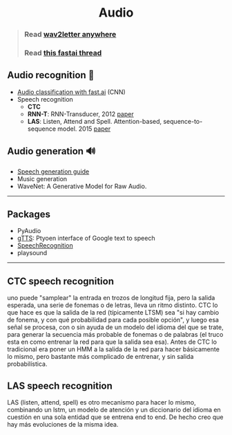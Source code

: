 <h1 align="center">Audio</h1>

> ### Read [wav2letter anywhere](https://ai.facebook.com/blog/online-speech-recognition-with-wav2letteranywhere/)
> ### Read [this fastai thread](https://forums.fast.ai/t/deep-learning-with-audio-thread/38123)

## Audio recognition 🎤
- [Audio classification with fast.ai](https://towardsdatascience.com/audio-classification-using-fastai-and-on-the-fly-frequency-transforms-4dbe1b540f89) (CNN)
- Speech recognition
  - **CTC**
  - **RNN-T**: RNN-Transducer, 2012 [paper](https://arxiv.org/abs/1211.3711)
  - **LAS**:  Listen, Attend and Spell. Attention-based, sequence-to-sequence model. 2015 [paper](https://arxiv.org/abs/1508.01211)
 

## Audio generation 🔊
- [Speech generation guide](https://www.kdnuggets.com/2019/09/2019-guide-speech-synthesis-deep-learning.html)
- Music generation
- WaveNet: A Generative Model for Raw Audio.

---


## Packages
- PyAudio
- [gTTS](https://github.com/pndurette/gTTS): Ptyoen interface of Google text to speech
- [SpeechRecognition](https://github.com/Uberi/speech_recognition)
- playsound

---

## CTC speech recognition

uno puede "samplear" la entrada en trozos de longitud fija, pero la salida esperada, una serie de fonemas o de letras, lleva un ritmo distinto.
CTC lo que hace es que la salida de la red (típicamente LTSM) sea "si hay cambio de fonema, y con qué probabilidad para cada posible opción", y luego esa señal se procesa, con o sin ayuda de un modelo del idioma del que se trate, para generar la secuencia más probable de fonemas o de palabras (el truco esta en como entrenar la red para que la salida sea esa). Antes de CTC lo tradicional era poner un HMM a la salida de la red para hacer básicamente lo mismo, pero bastante más complicado de entrenar, y sin salida probabilística.


## LAS speech recognition
LAS (listen, attend, spell) es otro mecanismo para hacer lo mismo, combinando un lstm, un modelo de atención y un diccionario del idioma en cuestión en una sola entidad que se entrena end to end. De hecho creo que hay más evoluciones de la misma idea.


